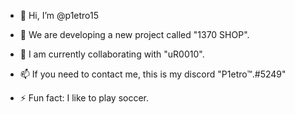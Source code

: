 - 👋 Hi, I’m @p1etro15

- 👀 We are developing a new project called "1370 SHOP".

- 💞️ I am currently collaborating with "uR0010".

- 📫 If you need to contact me, this is my discord "P1etro™.#5249"

- ⚡ Fun fact: I like to play soccer.
<!---
p1etro15/p1etro15 is a ✨ special ✨ repository because its `README.md` (this file) appears on your GitHub profile.
You can click the Preview link to take a look at your changes.
--->
